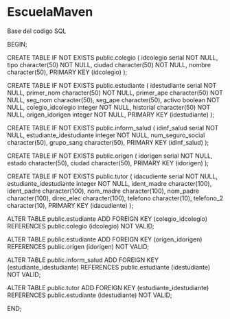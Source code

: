 # EscuelaMaven
Base del codigo SQL

BEGIN;


CREATE TABLE IF NOT EXISTS public.colegio
(
    idcolegio serial NOT NULL,
    tipo character(50) NOT NULL,
    ciudad character(50) NOT NULL,
    nombre character(50),
    PRIMARY KEY (idcolegio)
);

CREATE TABLE IF NOT EXISTS public.estudiante
(
    idestudiante serial NOT NULL,
    primer_nom character(50) NOT NULL,
    primer_ape character(50) NOT NULL,
    seg_nom character(50),
    seg_ape character(50),
    activo boolean NOT NULL,
    colegio_idcolegio integer NOT NULL,
    historial character(50) NOT NULL,
    origen_idorigen integer NOT NULL,
    PRIMARY KEY (idestudiante)
);

CREATE TABLE IF NOT EXISTS public.inform_salud
(
    idinf_salud serial NOT NULL,
    estudiante_idestudiante integer NOT NULL,
    num_seguro_social character(50),
    grupo_sang character(50),
    PRIMARY KEY (idinf_salud)
);

CREATE TABLE IF NOT EXISTS public.origen
(
    idorigen serial NOT NULL,
    estado character(50),
    ciudad character(50),
    PRIMARY KEY (idorigen)
);

CREATE TABLE IF NOT EXISTS public.tutor
(
    idacudiente serial NOT NULL,
    estudiante_idestudiante integer NOT NULL,
    ident_madre character(100),
    ident_padre character(100),
    nom_madre character(100),
    nom_padre character(100),
    direc_elec character(100),
    telefono character(10),
    telefono_2 character(10),
    PRIMARY KEY (idacudiente)
);

ALTER TABLE public.estudiante
    ADD FOREIGN KEY (colegio_idcolegio)
    REFERENCES public.colegio (idcolegio)
    NOT VALID;


ALTER TABLE public.estudiante
    ADD FOREIGN KEY (origen_idorigen)
    REFERENCES public.origen (idorigen)
    NOT VALID;


ALTER TABLE public.inform_salud
    ADD FOREIGN KEY (estudiante_idestudiante)
    REFERENCES public.estudiante (idestudiante)
    NOT VALID;


ALTER TABLE public.tutor
    ADD FOREIGN KEY (estudiante_idestudiante)
    REFERENCES public.estudiante (idestudiante)
    NOT VALID;

END;

